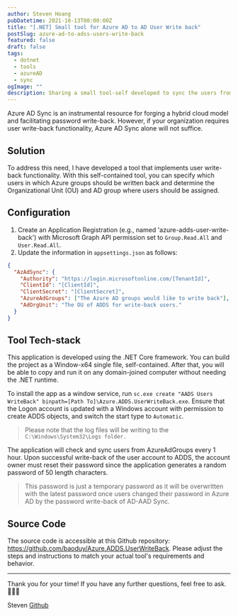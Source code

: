 ```yaml
---
author: Steven Hoang
pubDatetime: 2021-10-13T00:00:00Z
title: "[.NET] Small tool for Azure AD to AD User Write back"
postSlug: azure-ad-to-adss-users-write-back
featured: false
draft: false
tags:
  - dotnet
  - tools
  - azureAD
  - sync
ogImage: ""
description: Sharing a small tool-self developed to sync the users from AzureAD to on=premise Active Directory Service.
---
```


Azure AD Sync is an instrumental resource for forging a hybrid cloud model and facilitating password write-back.
However, if your organization requires user write-back functionality, Azure AD Sync alone will not suffice.

## Solution

To address this need, I have developed a tool that implements user write-back functionality. With this self-contained tool, you can specify which users in which Azure groups should be written back and determine the Organizational Unit (OU) and AD group where users should be assigned.

## Configuration

1. Create an Application Registration (e.g., named 'azure-adds-user-write-back') with Microsoft Graph API permission set to `Group.Read.All` and `User.Read.All`.
2. Update the information in `appsettings.json` as follows:

```json
{
  "AzAdSync": {
    "Authority": "https://login.microsoftonline.com/[TenantId]",
    "ClientId": "[ClientId]",
    "ClientSecret": "[ClientSecret]",
    "AzureAdGroups": ["The Azure AD groups would like to write back"],
    "AdOrgUnit": "The OU of ADDS for write-back users."
  }
}
```

## Tool Tech-stack

This application is developed using the .NET Core framework.
You can build the project as a Window-x64 single file, self-contained.
After that, you will be able to copy and run it on any domain-joined computer without needing the .NET runtime.

To install the app as a window service, run `sc.exe create "AADS Users WriteBack" binpath=[Path To]\Azure.ADDS.UserWriteBack.exe`.
Ensure that the Logon account is updated with a Windows account with permission to create ADDS objects,
and switch the start type to `Automatic`.

> Please note that the log files will be writing to the `C:\Windows\System32\Logs folder.`

The application will check and sync users from AzureAdGroups every 1 hour.
Upon successful write-back of the user account to ADDS,
the account owner must reset their password since the application generates a random password of 50 length characters.

> This password is just a temporary password as it will be overwritten with the latest password once users changed their password in Azure AD by the password write-back of AD-AAD Sync.

## Source Code

The source code is accessible at this Github repository: https://github.com/baoduy/Azure.ADDS.UserWriteBack.
Please adjust the steps and instructions to match your actual tool's requirements and behavior.

<hr/>
Thank you for your time! If you have any further questions, feel free to ask. 🌟✨🎁

Steven
[Github](<[https://github.com/baoduy](https://github.com/baoduy)>)
